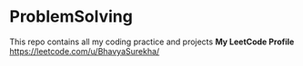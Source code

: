 # ProblemSolving
This repo contains all my coding practice and projects
**My LeetCode Profile**
https://leetcode.com/u/BhavyaSurekha/
